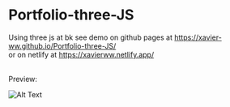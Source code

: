 # Portfolio-three-JS
Using three js at bk see demo on github pages at https://xavier-ww.github.io/Portfolio-three-JS/ <br />or on netlify at https://xavierww.netlify.app/

<br />
Preview:

![Alt Text](https://github.com/Xavier-WW/Portfolio-three-JS/blob/master/preview.gif)
